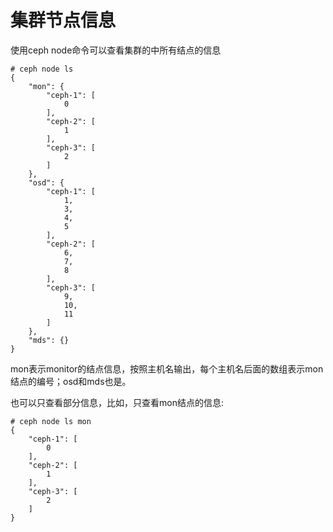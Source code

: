 # 集群节点信息
使用ceph node命令可以查看集群的中所有结点的信息

```
# ceph node ls
{
    "mon": {
        "ceph-1": [
            0
        ],
        "ceph-2": [
            1
        ],
        "ceph-3": [
            2
        ]
    },
    "osd": {
        "ceph-1": [
            1,
            3,
            4,
            5
        ],
        "ceph-2": [
            6,
            7,
            8
        ],
        "ceph-3": [
            9,
            10,
            11
        ]
    },
    "mds": {}
}
```

mon表示monitor的结点信息，按照主机名输出，每个主机名后面的数组表示mon结点的编号；osd和mds也是。


也可以只查看部分信息，比如，只查看mon结点的信息:  

```
# ceph node ls mon
{
    "ceph-1": [
        0
    ],
    "ceph-2": [
        1
    ],
    "ceph-3": [
        2
    ]
}
```















